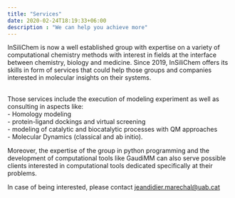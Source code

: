 ```yaml
---
title: "Services"
date: 2020-02-24T18:19:33+06:00
description : "We can help you achieve more"
---
```


InSiliChem is now a well established group with expertise on a variety of computational chemistry methods with interest in fields at the interface between chemistry, biology and medicine. Since 2019, InSiliChem offers its skills in form of services that could help those groups and companies interested in molecular insights on their systems.

<br>
Those services include the execution of modeling experiment as well as consulting in aspects like:
<br>
- Homology modeling <br>
- protein-ligand dockings and virtual screening <br>
- modeling of catalytic and biocatalytic processes with QM approaches <br>
- Molecular Dynamics (classical and ab initio). <br>

Moreover, the expertise of the group in python programming and the development of computational tools like GaudiMM can also serve possible clients interested in computational
tools dedicated specifically at their problems.

In case of being interested, please contact jeandidier.marechal@uab.cat


